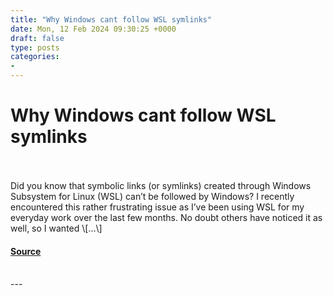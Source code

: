 ```yaml
---
title: "Why Windows cant follow WSL symlinks"
date: Mon, 12 Feb 2024 09:30:25 +0000
draft: false
type: posts
categories: 
- 
---
```

# Why Windows cant follow WSL symlinks

<br/>

<br/>
Did you know that symbolic links (or symlinks) created through Windows Subsystem for Linux (WSL) can’t be followed by Windows? I recently encountered this rather frustrating issue as I’ve been using WSL for my everyday work over the last few months. No doubt others have noticed it as well, so I wanted \[…\]

#### [Source](https://blog.trailofbits.com/2024/02/12/why-windows-cant-follow-wsl-symlinks/)

<br/>
---
